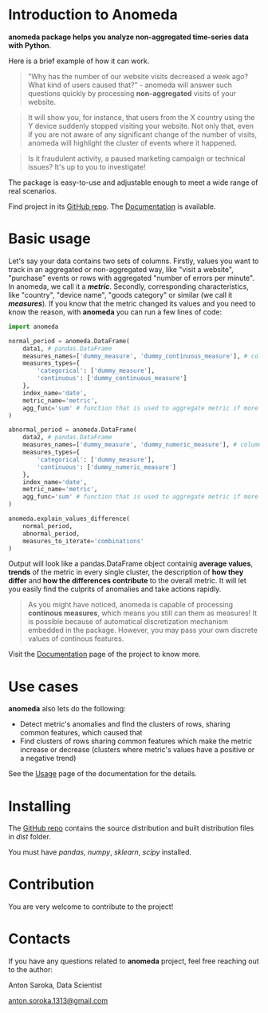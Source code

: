 # Introduction to Anomeda

**anomeda package helps you analyze non-aggregated time-series data with Python**.

Here is a brief example of how it can work.

> "Why has the number of our website visits decreased a week ago? What kind of users caused that?" - anomeda will answer such questions quickly by processing **non-aggregated** visits of your website. 

> It will show you, for instance, that users from the X country using the Y device suddenly stopped visiting your website. Not only that, even if you are not aware of any significant change of the number of visits, anomeda will highlight the cluster of events where it happened. 

> Is it fraudulent activity, a paused marketing campaign or technical issues? It's up to you to investigate!

The package is easy-to-use and adjustable enough to meet a wide range of real scenarios.

Find project in its [GitHub repo](https://github.com/AntonSarr/anomeda).
The [Documentation](https://anomeda.readthedocs.io/en/latest/) is available.

# Basic usage

Let's say your data contains two sets of columns. Firstly, values you want to track in an aggregated or non-aggregated way, like "visit a website", "purchase" events or rows with aggregated "number of errors per minute". In anomeda, we call it a ***metric***. Secondly, corresponding characteristics, like "country", "device name", "goods category" or similar (we call it ***measures***). If you know that the metric changed its values and you need to know the reason, with **anomeda** you can run a few lines of code:

```python
import anomeda

normal_period = anomeda.DataFrame(
    data1, # pandas.DataFrame
    measures_names=['dummy_measure', 'dummy_continuous_measure'], # columns represending measures
    measures_types={
        'categorical': ['dummy_measure'], 
        'continuous': ['dummy_continuous_measure']
    },
    index_name='date',
    metric_name='metric',
    agg_func='sum' # function that is used to aggregate metric if more than 1 metric value will be found for a particular set of measure values
)

abnormal_period = anomeda.DataFrame(
    data2, # pandas.DataFrame
    measures_names=['dummy_measure', 'dummy_numeric_measure'], # columns represending measures
    measures_types={
        'categorical': ['dummy_measure'], 
        'continuous': ['dummy_numeric_measure']
    },
    index_name='date',
    metric_name='metric',
    agg_func='sum' # function that is used to aggregate metric if more than 1 metric value will be found for a particular set of measure values
)

anomeda.explain_values_difference(
    normal_period,
    abnormal_period,
    measures_to_iterate='combinations'
)
```

Output will look like a pandas.DataFrame object containig **average values**, **trends** of the metric in every single cluster, the description of **how they differ** and **how the differences contribute** to the overall metric. It will let you easily find the culprits of anomalies and take actions rapidly.

> As you might have noticed, anomeda is capable of processing **continous measures**, which means you still can them as measures! It is possible because of automatical discretization mechanism embedded in the package. However, you may pass your own discrete values of continous features.

Visit the [Documentation](https://anomeda.readthedocs.io/en/latest/) page of the project to know more.

# Use cases

**anomeda** also lets do the following:
- Detect metric's anomalies and find the clusters of rows, sharing common features, which caused that
- Find clusters of rows sharing common features which make the metric increase or decrease (clusters where metric's values have a positive or a negative trend)

See the [Usage](user_guide.md) page of the documentation for the details.

# Installing

The [GitHub repo](https://github.com/AntonSarr/anomeda) contains the source distribution and built distribution files in *dist* folder.

You must have *pandas*, *numpy*, *sklearn*, *scipy* installed. 

# Contribution

You are very welcome to contribute to the project!

# Contacts

If you have any questions related to **anomeda** project, feel free reaching out to the author:

Anton Saroka, Data Scientist

anton.soroka.1313@gmail.com


